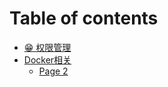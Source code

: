 # Table of contents

* [😁 权限管理](README.md)
* [Docker相关](docker-xiang-guan/README.md)
  * [Page 2](docker-xiang-guan/page-2.md)
